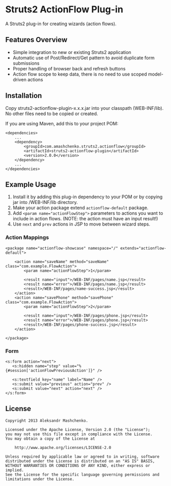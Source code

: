 # Struts2 ActionFlow Plug-in

A Struts2 plug-in for creating wizards (action flows).

## Features Overview

- Simple integration to new or existing Struts2 application
- Automatic use of Post/Redirect/Get pattern to avoid duplicate form submissions
- Proper handling of browser back and refresh buttons
- Action flow scope to keep data, there is no need to use scoped model-driven 
actions

## Installation

Copy struts2-actionflow-plugin-x.x.x.jar into your classpath (WEB-INF/lib). No other files need to be copied or created.

If you are using Maven, add this to your project POM:

    <dependencies>
        ...
        <dependency>
            <groupId>com.amashchenko.struts2.actionflow</groupId>
            <artifactId>struts2-actionflow-plugin</artifactId>
            <version>2.0.0</version>
        </dependency>
        ...
    </dependencies>

## Example Usage

1. Install it by adding this plug-in dependency to your POM or by copying jar into /WEB-INF/lib directory.
2. Make your action package extend `actionflow-default` package.
3. Add `<param name="actionFlowStep">` parameters to actions you want to include in action flows. (NOTE: the action must have an input result!)
4. Use `next` and `prev` actions in JSP to move between wizard steps.

### Action Mappings

    <package name="actionflow-showcase" namespace="/" extends="actionflow-default">
    
        <action name="saveName" method="saveName" class="com.example.FlowAction">
            <param name="actionFlowStep">1</param>
 
            <result name="input">/WEB-INF/pages/name.jsp</result>
            <result name="error">/WEB-INF/pages/name.jsp</result>
            <result>/WEB-INF/pages/name-success.jsp</result>
        </action>
        <action name="savePhone" method="savePhone" class="com.example.FlowAction">
            <param name="actionFlowStep">2</param>
 
            <result name="input">/WEB-INF/pages/phone.jsp</result>
            <result name="error">/WEB-INF/pages/phone.jsp</result>
            <result>/WEB-INF/pages/phone-success.jsp</result>
        </action>
    
    </package>

### Form

    <s:form action="next">
       <s:hidden name="step" value="%{#session['actionFlowPreviousAction']}" />
    
       <s:textfield key="name" label="Name" />
       <s:submit value="previous" action="prev" />
       <s:submit value="next" action="next" />
    </s:form>

## License

    Copyright 2013 Aleksandr Mashchenko.
 
    Licensed under the Apache License, Version 2.0 (the "License");
    you may not use this file except in compliance with the License.
    You may obtain a copy of the License at
 
        http://www.apache.org/licenses/LICENSE-2.0
 
    Unless required by applicable law or agreed to in writing, software
    distributed under the License is distributed on an "AS IS" BASIS,
    WITHOUT WARRANTIES OR CONDITIONS OF ANY KIND, either express or implied.
    See the License for the specific language governing permissions and
    limitations under the License.
